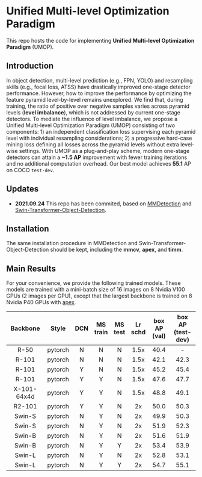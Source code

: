 # Unified Multi-level Optimization Paradigm
This repo hosts the code for implementing **Unified Multi-level Optimization Paradigm** (UMOP).

## Introduction
In object detection, multi-level prediction (e.g., FPN, YOLO) and resampling skills (e.g., focal loss, ATSS) have drastically improved one-stage detector performance. However, how to improve the performance by optimizing the feature pyramid level-by-level remains unexplored. We find that, during training, the ratio of positive over negative samples varies across pyramid levels (**level imbalance**), which is not addressed by current one-stage detectors. To mediate the influence of level imbalance, we propose a Unified Multi-level Optimization Paradigm (UMOP) consisting of two components: 1) an independent classification loss supervising each pyramid level with individual resampling considerations; 2) a progressive hard-case mining loss defining all losses across the pyramid levels without extra level-wise settings. With UMOP as a plug-and-play scheme, modern one-stage detectors can attain a **~1.5 AP** improvement with fewer training iterations and no additional computation overhead. Our best model achieves **55.1** AP on COCO `test-dev`. 

## Updates
- **2021.09.24** This repo has been commited, based on [MMDetection](https://github.com/open-mmlab/mmdetection/tree/a1cecf63c713c53941b8dcf8a9d762baf8511f2c) and [Swin-Transformer-Object-Detection](https://github.com/SwinTransformer/Swin-Transformer-Object-Detection).

## Installation
The same installation procedure in MMDetection and Swin-Transformer-Object-Detection should be kept, including the **mmcv**, **apex**, and **timm**.

## Main Results
For your convenience, we provide the following trained models. These models are trained with a mini-batch size of 16 images on 8 Nvidia V100 GPUs (2 images per GPU), except that the largest backbone is trained on 8 Nvidia P40 GPUs with [apex](https://github.com/NVIDIA/apex).

| Backbone     | Style     | DCN     | MS <br> train | MS <br> test |Lr <br> schd | box AP <br> (val) | box AP <br> (test-dev) |
|:------------:|:---------:|:-------:|:-------------:|:------------:|:------------------:|:-----------------:|:----------------------:|
| R-50         | pytorch   | N       | N             | N             | 1.5x           | 40.4              | -                   |
| R-101        | pytorch   | N       | N             | N             | 1.5x           | 42.1              | 42.3                   |
| R-101        | pytorch   | Y       | N             | N             | 1.5x           | 45.2              | 45.4                   |
| R-101        | pytorch   | Y       | Y             | N             | 1.5x           | 47.6              | 47.7                   |
| X-101-64x4d  | pytorch   | Y       | Y             | N             | 1.5x           | 48.8              | 49.1                   |
| R2-101       | pytorch   | Y       | Y             | N             | 2x           | 50.0              | 50.3                   |
| Swin-S       | pytorch   | N       | Y             | N             | 2x           | 49.9              | 50.3                   |
| Swin-S       | pytorch   | N       | Y             | N             | 2x           | 51.9              | 52.3                   |
| Swin-B       | pytorch   | N       | Y             | N             | 2x           | 51.6              | 51.9                   |
| Swin-B       | pytorch   | N       | Y             | Y             | 2x           | 53.4              | 53.9                   |
| Swin-L       | pytorch   | N       | Y             | N             | 2x           | 52.8              | 53.1                   |
| Swin-L       | pytorch   | N       | Y             | Y             | 2x           | 54.7              | 55.1                   |
